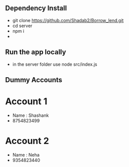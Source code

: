 ## Dependency Install
- git clone https://github.com/Shadab2/Borrow_lend.git
- cd server
- npm i
-

## Run the app locally
- in the server folder use node src/index.js

## Dummy Accounts
# Account 1 
- Name : Shashank
- 8754823499

# Account 2
- Name : Neha
- 9354823440

